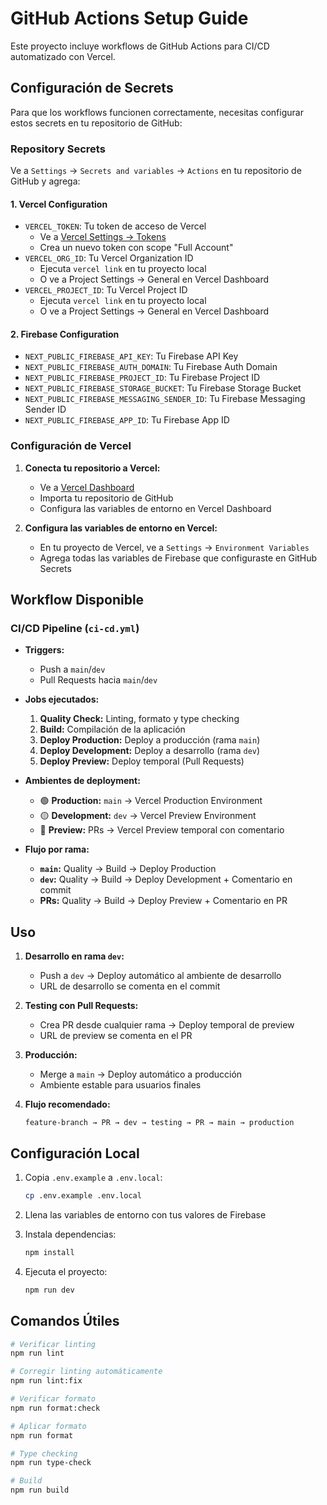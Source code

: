 # GitHub Actions Setup Guide

Este proyecto incluye workflows de GitHub Actions para CI/CD automatizado con Vercel.

## Configuración de Secrets

Para que los workflows funcionen correctamente, necesitas configurar estos secrets en tu repositorio de GitHub:

### Repository Secrets

Ve a `Settings` → `Secrets and variables` → `Actions` en tu repositorio de GitHub y agrega:

#### 1. Vercel Configuration

- `VERCEL_TOKEN`: Tu token de acceso de Vercel
  - Ve a [Vercel Settings → Tokens](https://vercel.com/account/tokens)
  - Crea un nuevo token con scope "Full Account"
- `VERCEL_ORG_ID`: Tu Vercel Organization ID
  - Ejecuta `vercel link` en tu proyecto local
  - O ve a Project Settings → General en Vercel Dashboard
- `VERCEL_PROJECT_ID`: Tu Vercel Project ID
  - Ejecuta `vercel link` en tu proyecto local
  - O ve a Project Settings → General en Vercel Dashboard

#### 2. Firebase Configuration

- `NEXT_PUBLIC_FIREBASE_API_KEY`: Tu Firebase API Key
- `NEXT_PUBLIC_FIREBASE_AUTH_DOMAIN`: Tu Firebase Auth Domain
- `NEXT_PUBLIC_FIREBASE_PROJECT_ID`: Tu Firebase Project ID
- `NEXT_PUBLIC_FIREBASE_STORAGE_BUCKET`: Tu Firebase Storage Bucket
- `NEXT_PUBLIC_FIREBASE_MESSAGING_SENDER_ID`: Tu Firebase Messaging Sender ID
- `NEXT_PUBLIC_FIREBASE_APP_ID`: Tu Firebase App ID

### Configuración de Vercel

1. **Conecta tu repositorio a Vercel:**

   - Ve a [Vercel Dashboard](https://vercel.com/dashboard)
   - Importa tu repositorio de GitHub
   - Configura las variables de entorno en Vercel Dashboard

2. **Configura las variables de entorno en Vercel:**
   - En tu proyecto de Vercel, ve a `Settings` → `Environment Variables`
   - Agrega todas las variables de Firebase que configuraste en GitHub Secrets

## Workflow Disponible

### CI/CD Pipeline (`ci-cd.yml`)

- **Triggers:**

  - Push a `main`/`dev`
  - Pull Requests hacia `main`/`dev`

- **Jobs ejecutados:**

  1. **Quality Check:** Linting, formato y type checking
  2. **Build:** Compilación de la aplicación
  3. **Deploy Production:** Deploy a producción (rama `main`)
  4. **Deploy Development:** Deploy a desarrollo (rama `dev`)
  5. **Deploy Preview:** Deploy temporal (Pull Requests)

- **Ambientes de deployment:**

  - 🟢 **Production:** `main` → Vercel Production Environment
  - 🟡 **Development:** `dev` → Vercel Preview Environment
  - 🔵 **Preview:** PRs → Vercel Preview temporal con comentario

- **Flujo por rama:**
  - **`main`:** Quality → Build → Deploy Production
  - **`dev`:** Quality → Build → Deploy Development + Comentario en commit
  - **PRs:** Quality → Build → Deploy Preview + Comentario en PR

## Uso

1. **Desarrollo en rama `dev`:**

   - Push a `dev` → Deploy automático al ambiente de desarrollo
   - URL de desarrollo se comenta en el commit

2. **Testing con Pull Requests:**

   - Crea PR desde cualquier rama → Deploy temporal de preview
   - URL de preview se comenta en el PR

3. **Producción:**

   - Merge a `main` → Deploy automático a producción
   - Ambiente estable para usuarios finales

4. **Flujo recomendado:**
   ```
   feature-branch → PR → dev → testing → PR → main → production
   ```

## Configuración Local

1. Copia `.env.example` a `.env.local`:

   ```bash
   cp .env.example .env.local
   ```

2. Llena las variables de entorno con tus valores de Firebase

3. Instala dependencias:

   ```bash
   npm install
   ```

4. Ejecuta el proyecto:
   ```bash
   npm run dev
   ```

## Comandos Útiles

```bash
# Verificar linting
npm run lint

# Corregir linting automáticamente
npm run lint:fix

# Verificar formato
npm run format:check

# Aplicar formato
npm run format

# Type checking
npm run type-check

# Build
npm run build
```
